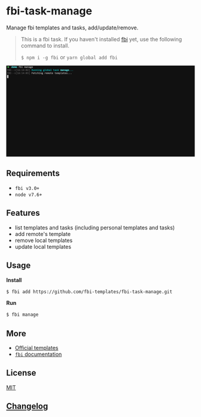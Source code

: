 # fbi-task-manage

Manage fbi templates and tasks, add/update/remove.

> This is a fbi task. If you haven't installed [fbi](https://github.com/AlloyTeam/fbi) yet, use the following command to install.
>
> `$ npm i -g fbi` or `yarn global add fbi`

<img src="./fbi-task-manage.gif">

## Requirements

- `fbi v3.0+`
- `node v7.6+`

## Features

- list templates and tasks (including personal templates and tasks)
- add remote's template
- remove local templates
- update local templates

## Usage

**Install**

```bash
$ fbi add https://github.com/fbi-templates/fbi-task-manage.git
```

**Run**

```bash
$ fbi manage
```

## More

- [Official templates](https://github.com/fbi-templates)
- [`fbi` documentation](https://neikvon.gitbooks.io/fbi/content/)

## License

[MIT](https://opensource.org/licenses/MIT)

## [Changelog](https://github.com/fbi-templates/fbi-task-manage/blob/master/CHANGELOG.md)

